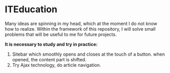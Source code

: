 # ITEducation
Many ideas are spinning in my head, which at the moment I do not know how to realize. Within the framework of this repository, I will solve small problems that will be useful to me for future projects.

<div>
  <strong>It is necessary to study and try in practice:</strong>
  <ol>
    <li>Sitebar which smoothly opens and closes at the touch of a button. when opened, the content part is shifted.</li>
    <li>Try Ajax technology, do article navigation.</li>
  </ol>
</div>
